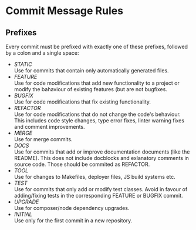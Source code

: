 # Commit Message Rules

## Prefixes
Every commit must be prefixed with exactly one of these prefixes, followed by a colon and a single space:
- *STATIC*\
Use for commits that contain only automatically generated files.
- *FEATURE*\
Use for code modifications that add new functionality to a project or modify the bahaviour of existing features (but are not bugfixes.
- *BUGFIX*\
Use for code modifications that fix existing functionality.
- *REFACTOR*\
Use for code modifications that do not change the code's behaviour. This includes code style changes, type error fixes, linter warning fixes and comment improvements.
- *MERGE*\
 Use for merge commits.
- *DOCS*\
 Use for commits that add or improve documentation documents (like the README). This does not include docblocks and exlanatory comments in source code. Those should be commited as REFACTOR.
- *TOOL*\
Use for changes to Makefiles, deployer files, JS build systems etc.
- *TEST*\
Use for commits that only add or modify test classes. Avoid in favour of adding/fixing tests in the corresponding FEATURE or BUGFIX commit.
- *UPGRADE*\
Use for composer/node dependency upgrades.
- *INITIAL*\
Use only for the first commit in a new repository.
